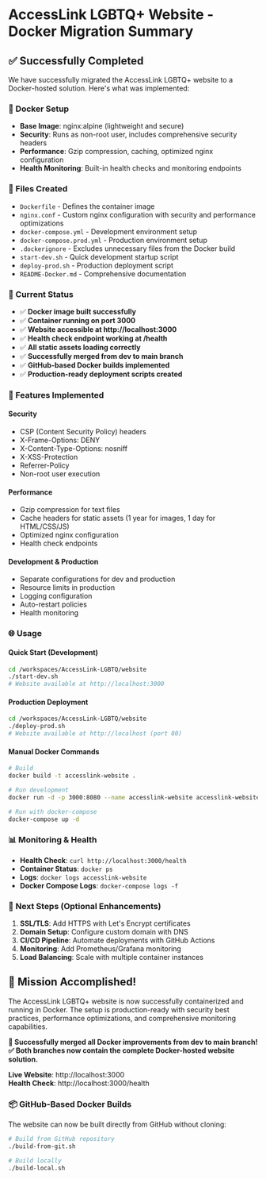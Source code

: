 # AccessLink LGBTQ+ Website - Docker Migration Summary

## ✅ Successfully Completed

We have successfully migrated the AccessLink LGBTQ+ website to a Docker-hosted solution. Here's what was implemented:

### 🐳 Docker Setup
- **Base Image**: nginx:alpine (lightweight and secure)
- **Security**: Runs as non-root user, includes comprehensive security headers
- **Performance**: Gzip compression, caching, optimized nginx configuration
- **Health Monitoring**: Built-in health checks and monitoring endpoints

### 📁 Files Created
- `Dockerfile` - Defines the container image
- `nginx.conf` - Custom nginx configuration with security and performance optimizations
- `docker-compose.yml` - Development environment setup
- `docker-compose.prod.yml` - Production environment setup
- `.dockerignore` - Excludes unnecessary files from the Docker build
- `start-dev.sh` - Quick development startup script
- `deploy-prod.sh` - Production deployment script
- `README-Docker.md` - Comprehensive documentation

### 🚀 Current Status
- ✅ **Docker image built successfully**
- ✅ **Container running on port 3000**
- ✅ **Website accessible at http://localhost:3000**
- ✅ **Health check endpoint working at /health**
- ✅ **All static assets loading correctly**
- ✅ **Successfully merged from dev to main branch**
- ✅ **GitHub-based Docker builds implemented**
- ✅ **Production-ready deployment scripts created**

### 🔧 Features Implemented

#### Security
- CSP (Content Security Policy) headers
- X-Frame-Options: DENY
- X-Content-Type-Options: nosniff
- X-XSS-Protection
- Referrer-Policy
- Non-root user execution

#### Performance
- Gzip compression for text files
- Cache headers for static assets (1 year for images, 1 day for HTML/CSS/JS)
- Optimized nginx configuration
- Health check endpoints

#### Development & Production
- Separate configurations for dev and production
- Resource limits in production
- Logging configuration
- Auto-restart policies
- Health monitoring

### 🌐 Usage

#### Quick Start (Development)
```bash
cd /workspaces/AccessLink-LGBTQ/website
./start-dev.sh
# Website available at http://localhost:3000
```

#### Production Deployment
```bash
cd /workspaces/AccessLink-LGBTQ/website
./deploy-prod.sh
# Website available at http://localhost (port 80)
```

#### Manual Docker Commands
```bash
# Build
docker build -t accesslink-website .

# Run development
docker run -d -p 3000:8080 --name accesslink-website accesslink-website

# Run with docker-compose
docker-compose up -d
```

### 📊 Monitoring & Health

- **Health Check**: `curl http://localhost:3000/health`
- **Container Status**: `docker ps`
- **Logs**: `docker logs accesslink-website`
- **Docker Compose Logs**: `docker-compose logs -f`

### 🎯 Next Steps (Optional Enhancements)

1. **SSL/TLS**: Add HTTPS with Let's Encrypt certificates
2. **Domain Setup**: Configure custom domain with DNS
3. **CI/CD Pipeline**: Automate deployments with GitHub Actions
4. **Monitoring**: Add Prometheus/Grafana monitoring
5. **Load Balancing**: Scale with multiple container instances

## 🎉 Mission Accomplished!

The AccessLink LGBTQ+ website is now successfully containerized and running in Docker. The setup is production-ready with security best practices, performance optimizations, and comprehensive monitoring capabilities.

**🔄 Successfully merged all Docker improvements from dev to main branch!**  
**✅ Both branches now contain the complete Docker-hosted website solution.**

**Live Website**: http://localhost:3000  
**Health Check**: http://localhost:3000/health

### 📦 GitHub-Based Docker Builds
The website can now be built directly from GitHub without cloning:
```bash
# Build from GitHub repository
./build-from-git.sh

# Build locally
./build-local.sh
```
